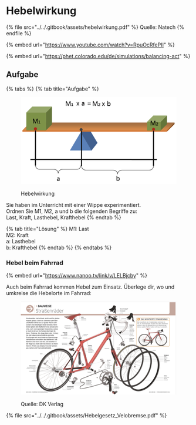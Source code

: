 # Hebelwirkung

{% file src="../../.gitbook/assets/hebelwirkung.pdf" %}
Quelle: Natech
{% endfile %}

{% embed url="https://www.youtube.com/watch?v=RpuOcRfePII" %}

{% embed url="https://phet.colorado.edu/de/simulations/balancing-act" %}

## Aufgabe

{% tabs %}
{% tab title="Aufgabe" %}
<figure><img src="../../.gitbook/assets/image (3).png" alt=""><figcaption><p>Hebelwirkung</p></figcaption></figure>

Sie haben im Unterricht mit einer Wippe experimentiert. \
Ordnen Sie M1, M2, a und b die folgenden Begriffe zu:\
Last, Kraft, Lasthebel, Krafthebel
{% endtab %}

{% tab title="Lösung" %}
M1: Last\
M2: Kraft\
a: Lasthebel\
b: Krafthebel&#x20;
{% endtab %}
{% endtabs %}

### Hebel beim Fahrrad

{% embed url="https://www.nanoo.tv/link/v/LELBjcby" %}

Auch beim Fahrrad kommen Hebel zum Einsatz. Überlege dir, wo und umkreise die Hebelorte im Fahrrad:

<figure><img src="../../.gitbook/assets/image (4).png" alt=""><figcaption><p>Quelle: DK Verlag</p></figcaption></figure>



{% file src="../../.gitbook/assets/Hebelgesetz_Velobremse.pdf" %}

